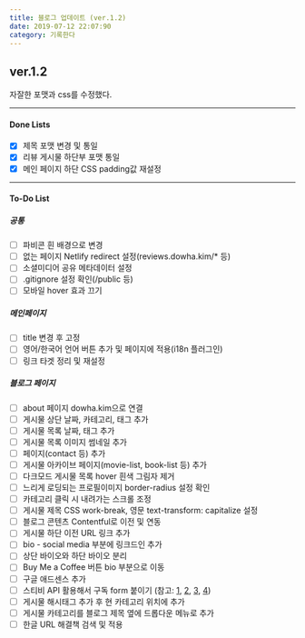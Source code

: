 ```yaml
---
title: 블로그 업데이트 (ver.1.2)
date: 2019-07-12 22:07:90
category: 기록한다
---
```


## ver.1.2

자잘한 포맷과 css를 수정했다.

---

#### Done Lists

- [x] 제목 포맷 변경 및 통일
- [x] 리뷰 게시물 하단부 포맷 통일
- [x] 메인 페이지 하단 CSS padding값 재설정

---

#### To-Do List

##### 공통

- [ ] 파비콘 흰 배경으로 변경
- [ ] 없는 페이지 Netlify redirect 설정(reviews.dowha.kim/\* 등)
- [ ] 소셜미디어 공유 메타데이터 설정
- [ ] .gitignore 설정 확인(/public 등)
- [ ] 모바일 hover 효과 끄기

##### 메인페이지

- [ ] title 변경 후 고정
- [ ] 영어/한국어 언어 버튼 추가 및 페이지에 적용(i18n 플러그인)
- [ ] 링크 타겟 정리 및 재설정

##### 블로그 페이지

- [ ] about 페이지 dowha.kim으로 연결
- [ ] 게시물 상단 날짜, 카테고리, 태그 추가
- [ ] 게시물 목록 날짜, 태그 추가
- [ ] 게시물 목록 이미지 썸네일 추가
- [ ] 페이지(contact 등) 추가
- [ ] 게시물 아카이브 페이지(movie-list, book-list 등) 추가
- [ ] 다크모드 게시물 목록 hover 흰색 그림자 제거
- [ ] 느리게 로딩되는 프로필이미지 border-radius 설정 확인
- [ ] 카테고리 클릭 시 내려가는 스크롤 조정
- [ ] 게시물 제목 CSS work-break, 영문 text-transform: capitalize 설정
- [ ] 블로그 콘텐츠 Contentful로 이전 및 연동
- [ ] 게시물 하단 이전 URL 링크 추가
- [ ] bio - social media 부분에 링크드인 추가
- [ ] 상단 바이오와 하단 바이오 분리
- [ ] Buy Me a Coffee 버튼 bio 부분으로 이동
- [ ] 구글 애드센스 추가
- [ ] 스티비 API 활용해서 구독 form 붙이기 (참고: [1](https://github.com/revolunet/react-mailchimp-subscribe/blob/master/src/index.js), [2](https://www.npmjs.com/package/gatsby-plugin-mailchimp), [3](https://www.netlify.com/docs/form-handling/), [4](https://help.stibee.com/ko/articles/1040878-api))
- [ ] 게시물 해시태그 추가 후 현 카테고리 위치에 추가
- [ ] 게시물 카테고리를 블로그 제목 옆에 드롭다운 메뉴로 추가
- [ ] 한글 URL 해결책 검색 및 적용
